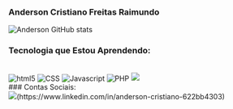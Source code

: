 ### Anderson Cristiano Freitas Raimundo

<!-- [![Gmail](https://img.shields.io/badge/Gmail-D14836?style=for-the-badge&logo=gmail&logoColor=white)](link do seu blog)
[![instagran](https://img.shields.io/badge/Instagram-E4405F?style=for-the-badge&logo=instagram&logoColor=white)](Link para seu instagran) -->

<!-- https://dev.to/envoy_/150-badges-for-github-pnk#contact (link dos icones-->

![Anderson GitHub stats](https://github-readme-stats.vercel.app/api?username=AndersonCRFR&show_icons=true&theme=dracula)<br>
<!--![Anderson Top Langs](https://github-readme-stats.vercel.app/api/top-langs/?username=AndersonCRFR&layout=donut)-->

### Tecnologia que Estou Aprendendo:

<div style= "display: inline_block"><br>
    <img align="center" alt="html5" src="https://img.shields.io/badge/HTML-239120?style=for-the-badge&logo=html5&logoColor=white" />
    <img align="center" alt="CSS" src="https://img.shields.io/badge/CSS-239120?&style=for-the-badge&logo=css3&logoColor=white" />
    <img align="center" alt="Javascript" src="https://img.shields.io/badge/JavaScript-F7DF1E?style=for-the-badge&logo=javascript&logoColor=black" />
    <img align="center" alt="PHP" src="https://img.shields.io/badge/PHP-777BB4?style=for-the-badge&logo=php&logoColor=white" />
    <img src="https://cdn.jsdelivr.net/gh/devicons/devicon@latest/icons/c/c-original.svg" />
          

</div>
### Contas Sociais:
<div>
    <img src="https://img.shields.io/badge/LinkedIn-0077B5?style=for-the-badge&logo=linkedin&logoColor=white">(https://www.linkedin.com/in/anderson-cristiano-622bb4303)
</div>

<!--![Snake animation](https://github.com/seu-usuário-aqui/AndersonCRFR/blob/output/github-contribution-grid-snake.svg)-->



